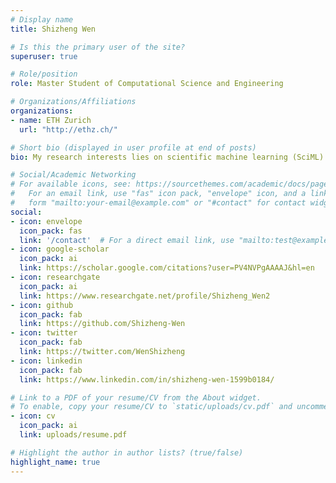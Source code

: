 ```yaml
---
# Display name
title: Shizheng Wen

# Is this the primary user of the site?
superuser: true

# Role/position
role: Master Student of Computational Science and Engineering

# Organizations/Affiliations
organizations:
- name: ETH Zurich
  url: "http://ethz.ch/"

# Short bio (displayed in user profile at end of posts)
bio: My research interests lies on scientific machine learning (SciML) and AI4Science.  Moreover, I am an enthusiast for physics and life sciences.

# Social/Academic Networking
# For available icons, see: https://sourcethemes.com/academic/docs/page-builder/#icons
#   For an email link, use "fas" icon pack, "envelope" icon, and a link in the
#   form "mailto:your-email@example.com" or "#contact" for contact widget.
social:
- icon: envelope
  icon_pack: fas
  link: '/contact'  # For a direct email link, use "mailto:test@example.org".
- icon: google-scholar
  icon_pack: ai
  link: https://scholar.google.com/citations?user=PV4NVPgAAAAJ&hl=en
- icon: researchgate
  icon_pack: ai
  link: https://www.researchgate.net/profile/Shizheng_Wen2
- icon: github
  icon_pack: fab
  link: https://github.com/Shizheng-Wen
- icon: twitter
  icon_pack: fab
  link: https://twitter.com/WenShizheng
- icon: linkedin
  icon_pack: fab
  link: https://www.linkedin.com/in/shizheng-wen-1599b0184/

# Link to a PDF of your resume/CV from the About widget.
# To enable, copy your resume/CV to `static/uploads/cv.pdf` and uncomment the lines below.
- icon: cv
  icon_pack: ai
  link: uploads/resume.pdf

# Highlight the author in author lists? (true/false)
highlight_name: true
---
```

